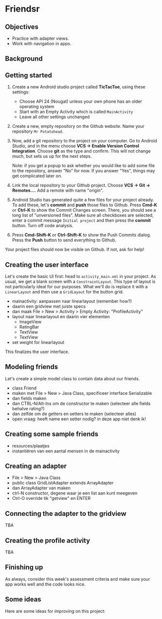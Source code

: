 # Friendsr

## Objectives

- Practice with adapter views.
- Work with navigation in apps.

## Background




## Getting started

1.  Create a new Android studio project called **TicTacToe**, using these settings:
    - Choose API 24 (Nougat) unless your own phone has an older operating system
    - Start with an Empty Activity which is called `MainActivity`
    - Leave all other settings unchanged

2.  Create a new, empty repository on the Github website. Name your repository `Mr Potatohead`.

3.  Now, add a git repository to the project on your computer. Go to Android Studio, and in the menu choose **VCS -> Enable Version Control Integration**. Choose **git** as the type and confirm. This will not change much, but sets us up for the next steps.

    Note: if you get a popup to ask whether you would like to add some file to the repository, answer "No" for now. If you answer "Yes", things may get complicated later on.

4.  Link the local repository to your Github project. Choose **VCS -> Git -> Remotes...**. Add a remote with name "origin".

5.  Android Studio has generated quite a few files for your project already. To add these, let's **commit** and **push** those files to Github. Press **Cmd-K** or **Ctrl-K** to show the Commit Changes screen. There, you should see a long list of "unversioned files". Make sure all checkboxes are selected, enter a commit message `Initial project` and then press the **commit** button. Turn off code analysis.

6.  Press **Cmd-Shift-K** or **Ctrl-Shift-K** to show the Push Commits dialog. Press the **Push** button to send everything to Github.

Your project files should now be visible on Github. If not, ask for help!


## Creating the user interface

Let's create the basic UI first: head to `activity_main.xml` in your project. As usual, we get a blank screen with a `ConstraintLayout`. This type of layout is not particularly ideal for our purposes. What we'll do is replace it with a `LinearLayout` and then use a `GridLayout` for the button grid.

- mainactivity: aanpassen naar linearlayout (remember how?)
- daarin een gridview met juiste specs
- dan maak File > New > Activity > Empty Activity: "ProfileActivity"
- layout naar linearlayout en daarin vier elementen
    - ImageView
    - RatingBar
    - TextView
    - TextView
- set weight for linearlayout

This finalizes the user interface.

## Modeling friends

Let's create a simple model class to contain data about our friends.

- class Friend
- maken met File > New > Java Class, specificeer interface Serializable
- dan fields maken
- dan CTRL-N/Alt-Ins om de constructor te maken (selecteer alle fields behalve rating?)
- dan zelfde om de getters en setters te maken (selecteer alles)
- open vraag: heeft name een setter nodig? in deze app niet denk ik!

## Creating some sample friends

- resources/plaatjes
- instantiëren van een aantal mensen in de mainactivity


## Creating an adapter

- File > New > Java Class
- public class GridListAdapter extends ArrayAdapter
- dan ArrayAdapter<User> van maken
- ctrl-N constructor, degene waar je een list aan kunt meegeven
- Ctrl-O override tik "getview" en ENTER

## Connecting the adapter to the gridview

TBA

## Creating the profile activity

TBA

## Finishing up

As always, consider this week's assessment criteria and make sure your app works well and the code looks nice.


## Some ideas

Here are some ideas for improving on this project:

